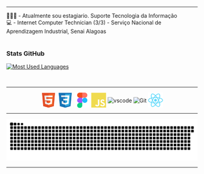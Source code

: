 <table>
  <hr>
  <div align="left" style="display: inline_block">
 👨🏽‍💻 - Atualmente sou estagiario. Suporte Tecnologia da Informação <br>
 💻 - Internet Computer Technician (3/3) - Serviço Nacional de Aprendizagem Industrial, Senai Alagoas

  </div>
  <br>
<h3>Stats GitHub</h3>


[![Most Used Languages](https://github-readme-stats-git-masterrstaa-rickstaa.vercel.app/api/top-langs/?username=caioarchive&line_height=10&card_width=290&layout=compact&hide_title=false&count_private=true&langs_count=4&show_icons=true&title_color=FF00F6&hide=html,css&border_radius=3&border_color=561760&count_private=true&theme=dark)](https://github.com/caioarchive/github-readme-stats)
<br>
 
 

<br>
<hr>

  <div align="center" style="display: inline_block">
    <img align="center" alt="HTML" height="40" width="40" src="https://raw.githubusercontent.com/devicons/devicon/master/icons/html5/html5-original.svg">
    <img align="center" alt="CSS" height="40" width="40" src="https://raw.githubusercontent.com/devicons/devicon/master/icons/css3/css3-original.svg">
    <img align="center" alt="Figma" height="40" width="40" src="https://raw.githubusercontent.com/devicons/devicon/master/icons/figma/figma-original.svg">
    <img align="center" alt="JS" height="40" width="40" src="https://raw.githubusercontent.com/devicons/devicon/master/icons/javascript/javascript-plain.svg">
    <img align="center" alt="vscode" height="40" width="40" src="https://img.icons8.com/?size=100&id=0OQR1FYCuA9f&format=png&color=000000">
    <img align="center" alt="Git" height="40" width="40" src="https://git-scm.com/images/logos/downloads/Git-Icon-1788C.png"> 
    <img align="center" alt="Git" height="40" width="40" src="https://raw.githubusercontent.com/devicons/devicon/master/icons/react/react-original.svg"> 
   <br>
  <hr>

</div>

<picture>
  <source media="(prefers-color-scheme: dark)" srcset="https://raw.githubusercontent.com/caioarchive/caioarchive/output/github-contribution-grid-snake-dark.svg">
  <source media="(prefers-color-scheme: light)" srcset="https://raw.githubusercontent.com/caioarchive/caioarchive/output/github-contribution-grid-snake.svg">
  <img alt="github contribution grid snake animation" src="https://raw.githubusercontent.com/caioarchive/caioarchive/output/github-contribution-grid-snake.svg">
</picture>
<hr>

